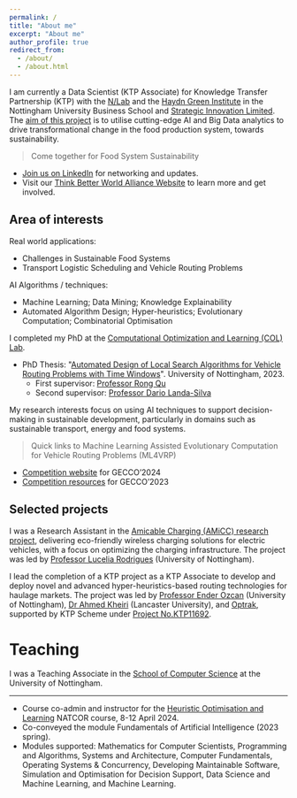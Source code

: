 ```yaml
---
permalink: /
title: "About me"
excerpt: "About me"
author_profile: true
redirect_from: 
  - /about/
  - /about.html
---
```


I am currently a Data Scientist (KTP Associate) for Knowledge Transfer Partnership (KTP) with the [N/Lab](https://www.nlab.org.uk/) and the [Haydn Green Institute](https://www.nottingham.ac.uk/business/who-we-are/centres-and-institutes/HGI/) in the Nottingham University Business School and [Strategic Innovation Limited](https://strategic-innovation.co.uk/). The [aim of this project](https://www.nottingham.ac.uk/news/strategic-innovation-n-lab?utm_source=miragenews&utm_medium=miragenews&utm_campaign=news) is to utilise cutting-edge AI and Big Data analytics to drive transformational change in the food production system, towards sustainability.

> Come together for Food System Sustainability
- [Join us on LinkedIn](https://www.linkedin.com/showcase/think-better-world/) for networking and updates.
- Visit our [Think Better World Alliance Website](http://www.thinkbetterworld.com/) to learn more and get involved.

Area of interests
----

Real world applications: 
- Challenges in Sustainable Food Systems
- Transport Logistic Scheduling and Vehicle Routing Problems
  
AI Algorithms / techniques: 
- Machine Learning; Data Mining; Knowledge Explainability
- Automated Algorithm Design; Hyper-heuristics; Evolutionary Computation; Combinatorial Optimisation

I completed my PhD at the [Computational Optimization and Learning (COL) Lab](https://www.nottingham.ac.uk/research/groups/col/).
- PhD Thesis: "[Automated Design of Local Search Algorithms for Vehicle Routing Problems with Time Windows](/files/thesis/Weiyao_Thesis202309.pdf)". University of Nottingham, 2023.
  - First supervisor: [Professor Rong Qu](http://www.cs.nott.ac.uk/~rxq)
  - Second supervisor: [Professor Dario Landa-Silva](http://www.cs.nott.ac.uk/~pszjds)

My research interests focus on using AI techniques to support decision-making in sustainable development, particularly in domains such as sustainable transport, energy and food systems.

> Quick links to Machine Learning Assisted Evolutionary Computation for Vehicle Routing Problems (ML4VRP)
- [Competition website](https://sites.google.com/view/ml4vrp?pli=1) for GECCO’2024
- [Competition resources](https://github.com/ML4VRP2023/ML4VRP2023) for GECCO’2023

Selected projects
----

I was a Research Assistant in the [Amicable Charging (AMiCC) research project](https://www.projectamicc.com/), delivering eco-friendly wireless charging solutions for electric vehicles, with a focus on optimizing the charging infrastructure. The project was led by [Professor Lucelia Rodrigues](https://www.nottingham.ac.uk/engineering/departments/abe/people/lucelia.rodrigues) (University of Nottingham).

I lead the completion of a KTP project as a KTP Associate to develop and deploy novel and advanced hyper-heuristics-based routing technologies for haulage markets. The project was led by [Professor Ender Ozcan](http://www.cs.nott.ac.uk/~pszeo/index.html) (University of Nottingham), [Dr Ahmed Kheiri](https://www.lancaster.ac.uk/lums/people/ahmed-kheiri) (Lancaster University), and [Optrak](https://optrak.com/), supported by KTP Scheme under [Project No.KTP11692](https://info.ktponline.org.uk/action/details/partnership.aspx?id=11692).


Teaching
======
I was a Teaching Associate in the [School of Computer Science](https://www.nottingham.ac.uk/computerscience/) at the University of Nottingham. 

----
- Course co-admin and instructor for the [Heuristic Optimisation and Learning](https://www.natcor.ac.uk/courses/) NATCOR course, 8-12 April 2024.
- Co-conveyed the module Fundamentals of Artificial Intelligence (2023 spring).
- Modules supported: Mathematics for Computer Scientists, Programming and Algorithms, Systems and Architecture, Computer Fundamentals, Operating Systems & Concurrency, Developing Maintainable Software, Simulation and Optimisation for Decision Support, Data Science and Machine Learning, and Machine Learning.